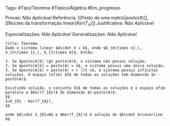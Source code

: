 Tags: #Tipo/Teorema #Tópico/Álgebra #Em_progresso

Provas: _Não Aplicável_
Referência: [[Posto de uma matriz|$posto(A)$]], [[Núcleo da transformação linear|$Ker(T_{A})$]]
Justificativa: _Não Aplicável_

Especializações: _Não Aplicável_
Generalizações: _Não Aplicável_

```ad-info
title: Teorema.
Dado o sistema linear $A\cdot X = b$, onde $A_{m\times n},\, X_{n\times 1},\, b_{1\times m}$. Então:

1. Se $posto(A|b) \gt posto(A)$, o sistema não possui solução;
2. Se $posto(A|b) = posto(A) = n$, o sistema possui uma única solução;
3. Se $posto(A|b) = posto(A) = r \lt n$, o sistema possui infinitas soluções. O espaço (afim) $S$ de todas as soluções tem dimensão $n - posto(A)$.

Existindo solução, o conjunto $S$ de todas as soluções é o espaço afim paralelo a $Ker(T_{A})$ de dimensão $n-posto(A)$:
$$
S=X_{0} - Ker(T_{A}),
$$

onde $A\cdot X_{0}=B$ e $Ker(T_{A})$ é solução de $A\cdot X=\overline 0$
```
